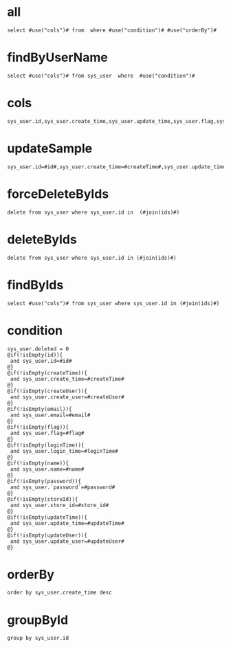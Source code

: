 

all
===
    select #use("cols")# from  where #use("condition")# #use("orderBy")#

findByUserName
===
	select #use("cols")# from sys_user  where  #use("condition")#

cols
===
	sys_user.id,sys_user.create_time,sys_user.update_time,sys_user.flag,sys_user.deleted,sys_user.login_time,sys_user.name,sys_user.password,sys_user.json,sys_user.version,sys_user.weight,sys_user.create_user,sys_user.update_user
updateSample
===
	sys_user.id=#id#,sys_user.create_time=#createTime#,sys_user.update_time=#updateTime#,sys_user.flag=#flag#,sys_user.deleted=#deleted#,sys_user.login_time=#loginTime#,sys_user.name=#name#,sys_user.password=#password#,sys_user.json=#json#,sys_user.version=#version#,sys_user.weight=#weight#,sys_user.create_user=#createUser#,sys_user.update_user=#updateUser#

forceDeleteByIds
===
    delete from sys_user where sys_user.id in  (#join(ids)#)

deleteByIds
===
    delete from sys_user where sys_user.id in (#join(ids)#)

findByIds
===
    select #use("cols")# from sys_user where sys_user.id in (#join(ids)#)

condition
===
    sys_user.deleted = 0
	@if(!isEmpty(id)){
	 and sys_user.id=#id#
	@}
	@if(!isEmpty(createTime)){
	 and sys_user.create_time=#createTime#
	@}
	@if(!isEmpty(createUser)){
	 and sys_user.create_user=#createUser#
	@}
	@if(!isEmpty(email)){
	 and sys_user.email=#email#
	@}
	@if(!isEmpty(flag)){
	 and sys_user.flag=#flag#
	@}
	@if(!isEmpty(loginTime)){
	 and sys_user.login_time=#loginTime#
	@}
	@if(!isEmpty(name)){
	 and sys_user.name=#name#
	@}
	@if(!isEmpty(password)){
	 and sys_user.`password`=#password#
	@}
	@if(!isEmpty(storeId)){
	 and sys_user.store_id=#store_id#
	@}
	@if(!isEmpty(updateTime)){
	 and sys_user.update_time=#updateTime#
	@}
	@if(!isEmpty(updateUser)){
	 and sys_user.update_user=#updateUser#
	@}

orderBy
===
	order by sys_user.create_time desc

groupById
===
    group by sys_user.id
